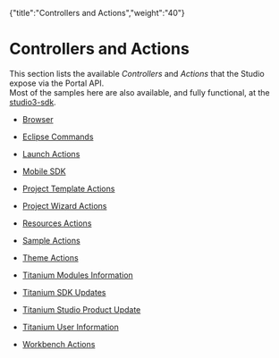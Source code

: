 {"title":"Controllers and Actions","weight":"40"} 

# Controllers and Actions

This section lists the available _Controllers_ and _Actions_ that the Studio expose via the Portal API.  
Most of the samples here are also available, and fully functional, at the [studio3-sdk](https://github.com/aptana/studio3-sdk).

*   [Browser](/docs/appc/Axway_Appcelerator_Studio/Axway_Appcelerator_Studio_Guide/SDK/Portal_Framework/Controllers_and_Actions/Browser/)
    
*   [Eclipse Commands](/docs/appc/Axway_Appcelerator_Studio/Axway_Appcelerator_Studio_Guide/SDK/Portal_Framework/Controllers_and_Actions/Eclipse_Commands/)
    
*   [Launch Actions](/docs/appc/Axway_Appcelerator_Studio/Axway_Appcelerator_Studio_Guide/SDK/Portal_Framework/Controllers_and_Actions/Launch_Actions/)
    
*   [Mobile SDK](/docs/appc/Axway_Appcelerator_Studio/Axway_Appcelerator_Studio_Guide/SDK/Portal_Framework/Controllers_and_Actions/Mobile_SDK/)
    
*   [Project Template Actions](/docs/appc/Axway_Appcelerator_Studio/Axway_Appcelerator_Studio_Guide/SDK/Portal_Framework/Controllers_and_Actions/Project_Template_Actions/)
    
*   [Project Wizard Actions](/docs/appc/Axway_Appcelerator_Studio/Axway_Appcelerator_Studio_Guide/SDK/Portal_Framework/Controllers_and_Actions/Project_Wizard_Actions/)
    
*   [Resources Actions](/docs/appc/Axway_Appcelerator_Studio/Axway_Appcelerator_Studio_Guide/SDK/Portal_Framework/Controllers_and_Actions/Resources_Actions/)
    
*   [Sample Actions](/docs/appc/Axway_Appcelerator_Studio/Axway_Appcelerator_Studio_Guide/SDK/Portal_Framework/Controllers_and_Actions/Sample_Actions/)
    
*   [Theme Actions](/docs/appc/Axway_Appcelerator_Studio/Axway_Appcelerator_Studio_Guide/SDK/Portal_Framework/Controllers_and_Actions/Theme_Actions/)
    
*   [Titanium Modules Information](/docs/appc/Axway_Appcelerator_Studio/Axway_Appcelerator_Studio_Guide/SDK/Portal_Framework/Controllers_and_Actions/Titanium_Modules_Information/)
    
*   [Titanium SDK Updates](/docs/appc/Axway_Appcelerator_Studio/Axway_Appcelerator_Studio_Guide/SDK/Portal_Framework/Controllers_and_Actions/Titanium_SDK_Updates/)
    
*   [Titanium Studio Product Update](/docs/appc/Axway_Appcelerator_Studio/Axway_Appcelerator_Studio_Guide/SDK/Portal_Framework/Controllers_and_Actions/Titanium_Studio_Product_Update/)
    
*   [Titanium User Information](/docs/appc/Axway_Appcelerator_Studio/Axway_Appcelerator_Studio_Guide/SDK/Portal_Framework/Controllers_and_Actions/Titanium_User_Information/)
    
*   [Workbench Actions](/docs/appc/Axway_Appcelerator_Studio/Axway_Appcelerator_Studio_Guide/SDK/Portal_Framework/Controllers_and_Actions/Workbench_Actions/)
